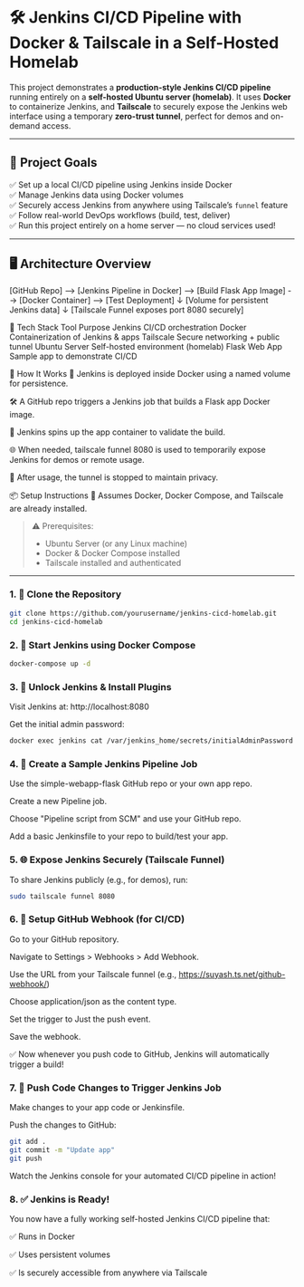 # 🛠️ Jenkins CI/CD Pipeline with Docker & Tailscale in a Self-Hosted Homelab

This project demonstrates a **production-style Jenkins CI/CD pipeline** running entirely on a **self-hosted Ubuntu server (homelab)**. It uses **Docker** to containerize Jenkins, and **Tailscale** to securely expose the Jenkins web interface using a temporary **zero-trust tunnel**, perfect for demos and on-demand access.

---

## 📌 Project Goals

✅ Set up a local CI/CD pipeline using Jenkins inside Docker  
✅ Manage Jenkins data using Docker volumes  
✅ Securely access Jenkins from anywhere using Tailscale’s `funnel` feature  
✅ Follow real-world DevOps workflows (build, test, deliver)  
✅ Run this project entirely on a home server — no cloud services used!

---

## 🖥️ Architecture Overview


[GitHub Repo] --> [Jenkins Pipeline in Docker] --> [Build Flask App Image] --> [Docker Container] --> [Test Deployment]
                                                    ↓
                                       [Volume for persistent Jenkins data]
                                                    ↓
                                    [Tailscale Funnel exposes port 8080 securely]

🔧 Tech Stack
Tool            	Purpose
Jenkins	            CI/CD orchestration
Docker	            Containerization of Jenkins & apps
Tailscale	        Secure networking + public tunnel
Ubuntu Server	    Self-hosted environment (homelab)
Flask Web App	    Sample app to demonstrate CI/CD



🚀 How It Works
🐳 Jenkins is deployed inside Docker using a named volume for persistence.

🛠️ A GitHub repo triggers a Jenkins job that builds a Flask app Docker image.

🧪 Jenkins spins up the app container to validate the build.

🌐 When needed, tailscale funnel 8080 is used to temporarily expose Jenkins for demos or remote usage.

🔐 After usage, the tunnel is stopped to maintain privacy.



📦 Setup Instructions
📌 Assumes Docker, Docker Compose, and Tailscale are already installed.

> ⚠️ Prerequisites:
> - Ubuntu Server (or any Linux machine)
> - Docker & Docker Compose installed
> - Tailscale installed and authenticated

---



### 1. 🔁 Clone the Repository

```bash
git clone https://github.com/yourusername/jenkins-cicd-homelab.git
cd jenkins-cicd-homelab
```



### 2. 🐳 Start Jenkins using Docker Compose

```bash
docker-compose up -d
```



### 3. 🔐 Unlock Jenkins & Install Plugins
Visit Jenkins at: http://localhost:8080

Get the initial admin password:

```bash
docker exec jenkins cat /var/jenkins_home/secrets/initialAdminPassword
```



### 4. 📂 Create a Sample Jenkins Pipeline Job
Use the simple-webapp-flask GitHub repo or your own app repo.

Create a new Pipeline job.

Choose "Pipeline script from SCM" and use your GitHub repo.

Add a basic Jenkinsfile to your repo to build/test your app.



### 5. 🌐 Expose Jenkins Securely (Tailscale Funnel)
To share Jenkins publicly (e.g., for demos), run:

```bash
sudo tailscale funnel 8080
```



### 6. 🔁 Setup GitHub Webhook (for CI/CD)
Go to your GitHub repository.

Navigate to Settings > Webhooks > Add Webhook.

Use the URL from your Tailscale funnel (e.g., https://suyash.ts.net/github-webhook/)

Choose application/json as the content type.

Set the trigger to Just the push event.

Save the webhook.

✅ Now whenever you push code to GitHub, Jenkins will automatically trigger a build!



### 7. 🚀 Push Code Changes to Trigger Jenkins Job
Make changes to your app code or Jenkinsfile.

Push the changes to GitHub:

```bash
git add .
git commit -m "Update app"
git push
```

Watch the Jenkins console for your automated CI/CD pipeline in action!



### 8. ✅ Jenkins is Ready!
You now have a fully working self-hosted Jenkins CI/CD pipeline that:

✅ Runs in Docker

✅ Uses persistent volumes

✅ Is securely accessible from anywhere via Tailscale

